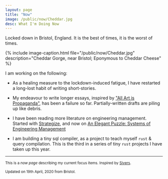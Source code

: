 ```yaml
---
layout: page
title: "Now"
image: /public/now/Cheddar.jpg
desc: What I'm Doing Now
---
```

Locked down in Bristol, England. It is the best of times, it is the worst of times.

{% include image-caption.html file="/public/now/Cheddar.jpg" description="Cheddar Gorge, near Bristol; Eponymous to Cheddar Cheese" %}

I am working on the following:
- As a healing measure to the lockdown-induced fatigue, I have restarted a long-lost habit of writing short-stories.

- My endeavour to write longer essays, inspired by ["All Art is Propaganda"](https://www.goodreads.com/book/show/3339527-all-art-is-propaganda), has been a failure so far. Partially-written drafts are piling up like debris.

- I have been reading more literature on engineering management. Started with [Strategize](https://www.goodreads.com/book/show/29336329-strategize), and now on [An Elegant Puzzle: Systems of Engineering Management](https://www.goodreads.com/book/show/45303387-an-elegant-puzzle)

- I am building a tiny sql compiler, as a project to teach myself `rust` & query compilation. This is the third in a series of tiny `rust` projects I have taken up this year.

- - - -
<sub> This is a _now page_ describing my current focus items. Inspired by [Sivers](https://nownownow.com/about). </sub>

<sub> Updated on 19th April, 2020 from Bristol.</sub>
